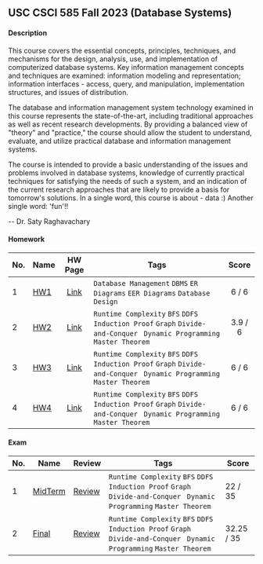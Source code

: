 ## USC CSCI 585 Fall 2023 (Database Systems)

#### Description
  This course covers the essential concepts, principles, techniques, and mechanisms for the design, analysis, use, and implementation of computerized database systems. Key information management concepts and techniques are examined: information modeling and representation; information interfaces - access, query, and manipulation, implementation structures, and issues of distribution.

  The database and information management system technology examined in this course represents the state-of-the-art, including traditional approaches as well as recent research developments. By providing a balanced view of "theory" and "practice," the course should allow the student to understand, evaluate, and utilize practical database and information management systems.

  The course is intended to provide a basic understanding of the issues and problems involved in database systems, knowledge of currently practical techniques for satisfying the needs of such a system, and an indication of the current research approaches that are likely to provide a basis for tomorrow's solutions.
In a single word, this course is about - data :) Another single word: 'fun'!!

  -- Dr. Saty Raghavachary


  #### Homework

|No.|    Name    | HW Page | Tags | Score   |
|---|------------|:------:|------|:------:|
|1| [HW1](https://github.com/MeerzaA/CSCI_585/blob/main/Homeworks/Assignment_01/) | [Link](https://github.com/MeerzaA/CSCI_585/blob/main/Homeworks/Assignment_01/CSCI585_Fall23_HW1.jpeg) | `Database Management` `DBMS` `ER Diagrams` `EER Diagrams` `Database Design` |6 / 6|
|2| [HW2](https://github.com/MeerzaA/CSCI_585/blob/main/Homeworks/Assignment_02/) | [Link](https://github.com/MeerzaA/CSCI_585/blob/main/Homeworks/Assignment_02/CSCI585_Fall23_HW2.jpeg) | `Runtime Complexity` `BFS` `DDFS` `Induction Proof` `Graph` `Divide-and-Conquer ` `Dynamic Programming` `Master Theorem` |3.9 / 6|
|3| [HW3](https://github.com/MeerzaA/CSCI_585/blob/main/Homeworks/Assignment_03/) | [Link](https://github.com/MeerzaA/CSCI_585/blob/main/Homeworks/Assignment_03/CSCI585_Fall23_HW3.jpeg) | `Runtime Complexity` `BFS` `DDFS` `Induction Proof` `Graph` `Divide-and-Conquer ` `Dynamic Programming` `Master Theorem` |6 / 6|
|4| [HW4](https://github.com/MeerzaA/CSCI_585/blob/main/Homeworks/Assignment_04/) | [Link](https://github.com/MeerzaA/CSCI_585/blob/main/Homeworks/Assignment_04/CSCI585_Fall23_HW4_ML.jpeg) | `Runtime Complexity` `BFS` `DDFS` `Induction Proof` `Graph` `Divide-and-Conquer ` `Dynamic Programming` `Master Theorem` |6 / 6|



#### Exam

|No.|    Name    | Review | Tags | Score |
|---|------------|--------|------|-------|
|1| [MidTerm](https://github.com/MeerzaA/CSCI_585/tree/main/Exams/CSCI585_Midterm_Fall_2023) | [Review](https://github.com/MeerzaA/CSCI_585/blob/main/Exams/CSCI585_Midterm_Fall_2023/CSCI585_Midterm_Review.pdf) | `Runtime Complexity` `BFS` `DDFS` `Induction Proof` `Graph` `Divide-and-Conquer ` `Dynamic Programming` `Master Theorem` | 22 / 35 |
|2| [Final](https://github.com/MeerzaA/CSCI_585/tree/main/Exams/CSCI585_Final_Fall_2023) | [Review](https://github.com/MeerzaA/CSCI_585/blob/main/Exams/CSCI585_Final_Fall_2023/CSCI585_Final_Review.pdf) | `Runtime Complexity` `BFS` `DDFS` `Induction Proof` `Graph` `Divide-and-Conquer ` `Dynamic Programming` `Master Theorem`| 32.25 / 35 |
